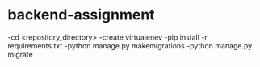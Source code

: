 # backend-assignment
-cd <repository_directory> 
-create virtualenev
-pip install -r requirements.txt 
-python manage.py makemigrations 
-python manage.py migrate

<!-- run celery-->
<!-- worker process cmd : celery -A your_project_name worker --loglevel=info -->
<!--  beat_schedule process cmd : celery -A your_project_name beat --loglevel=info -->